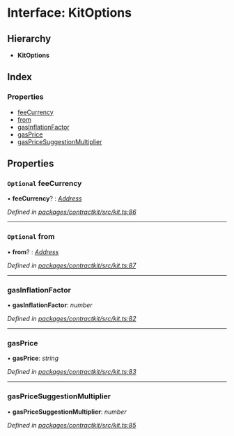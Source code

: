 # Interface: KitOptions

## Hierarchy

* **KitOptions**

## Index

### Properties

* [feeCurrency](_kit_.kitoptions.md#optional-feecurrency)
* [from](_kit_.kitoptions.md#optional-from)
* [gasInflationFactor](_kit_.kitoptions.md#gasinflationfactor)
* [gasPrice](_kit_.kitoptions.md#gasprice)
* [gasPriceSuggestionMultiplier](_kit_.kitoptions.md#gaspricesuggestionmultiplier)

## Properties

### `Optional` feeCurrency

• **feeCurrency**? : *[Address](../modules/_base_.md#address)*

*Defined in [packages/contractkit/src/kit.ts:86](https://github.com/celo-org/celo-monorepo/blob/master/packages/contractkit/src/kit.ts#L86)*

___

### `Optional` from

• **from**? : *[Address](../modules/_base_.md#address)*

*Defined in [packages/contractkit/src/kit.ts:87](https://github.com/celo-org/celo-monorepo/blob/master/packages/contractkit/src/kit.ts#L87)*

___

###  gasInflationFactor

• **gasInflationFactor**: *number*

*Defined in [packages/contractkit/src/kit.ts:82](https://github.com/celo-org/celo-monorepo/blob/master/packages/contractkit/src/kit.ts#L82)*

___

###  gasPrice

• **gasPrice**: *string*

*Defined in [packages/contractkit/src/kit.ts:83](https://github.com/celo-org/celo-monorepo/blob/master/packages/contractkit/src/kit.ts#L83)*

___

###  gasPriceSuggestionMultiplier

• **gasPriceSuggestionMultiplier**: *number*

*Defined in [packages/contractkit/src/kit.ts:85](https://github.com/celo-org/celo-monorepo/blob/master/packages/contractkit/src/kit.ts#L85)*
